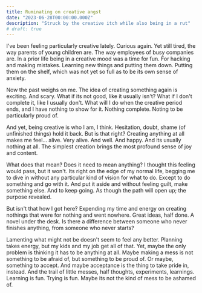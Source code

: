 ```yaml
---
title: Ruminating on creative angst
date: "2023-06-28T00:00:00.000Z"
description: "Struck by the creative itch while also being in a rut"
# draft: true
---
```



I've been feeling particularly creative lately. Curious again. Yet still tired, the way parents of young children are. The way employees of busy companies are. In a prior life being in a creative mood was a time for fun. For hacking and making mistakes. Learning new things and putting them down. Putting them on the shelf, which was not yet so full as to be its own sense of anxiety.

Now the past weighs on me. The idea of creating something again is exciting. And scary. What if its not good, like it usually isn't? What if I don't complete it, like I usually don't. What will I do when the creative period ends, and I have nothing to show for it. Nothing complete. Noting to be particularly proud of. 

And yet, being creative is who I am, I think. Hesitation, doubt, shame (of unfinished things) hold it back. But is that right? Creating anything at all makes me feel... alive. Very alive. And well. And happy. And its usually nothing at all. The simplest creation brings the most profound sense of joy and content.  

What does that mean? Does it need to mean anything? I thought this feeling would pass, but it won't. Its right on the edge of my normal life, begging me to dive in without any particular kind of vision for what to do. Except to do something and go with it. And put it aside and without feeling guilt, make something else. And to keep going. As though the path will open up; the purpose revealed. 

But isn't that how I got here? Expending my time and energy on creating nothings that were for nothing and went nowhere. Great ideas, half done. A novel under the desk. Is there a difference between someone who never finishes anything, from someone who never starts? 

Lamenting what might not be doesn't seem to feel any better. Planning takes energy, but my kids and my job get all of that. Yet, maybe the only problem is thinking it has to be anything at all. Maybe making a mess is not something to be afraid of, but something to be proud of. Or maybe, something to accept. And maybe acceptance is the thing to take pride in, instead. And the trail of little messes, half thoughts, experiments, learnings. Learning is fun. Trying is fun. Maybe its not the kind of mess to be ashamed of. 